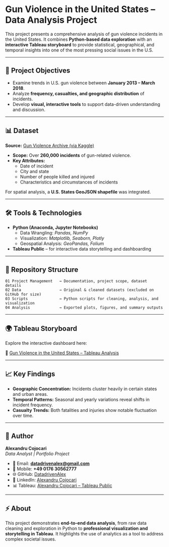 # Gun Violence in the United States – Data Analysis Project

This project presents a comprehensive analysis of gun violence incidents in the United States. It combines **Python-based data exploration** with an **interactive Tableau storyboard** to provide statistical, geographical, and temporal insights into one of the most pressing social issues in the U.S.

---

## 🎯 Project Objectives
- Examine trends in U.S. gun violence between **January 2013 – March 2018**.  
- Analyze **frequency, casualties, and geographic distribution** of incidents.  
- Develop **visual, interactive tools** to support data-driven understanding and discussion.  

---

## 📊 Dataset
**Source:** [Gun Violence Archive (via Kaggle)](https://www.kaggle.com/datasets/jameslko/gun-violence-data/data)  
- **Scope:** Over **260,000 incidents** of gun-related violence.  
- **Key Attributes:**  
  - Date of incident  
  - City and state  
  - Number of people killed and injured  
  - Characteristics and circumstances of incidents  

For spatial analysis, a **U.S. States GeoJSON shapefile** was integrated.

---

## 🛠️ Tools & Technologies
- **Python (Anaconda, Jupyter Notebooks)**  
  - Data Wrangling: *Pandas, NumPy*  
  - Visualization: *Matplotlib, Seaborn, Plotly*  
  - Geospatial Analysis: *GeoPandas, Folium*  
- **Tableau Public** – for interactive data storytelling and dashboarding  

---

## 📂 Repository Structure
```
01 Project Management   → Documentation, project scope, dataset details  
02 Data                 → Original & cleaned datasets (excluded on GitHub for size)  
03 Scripts              → Python scripts for cleaning, analysis, and visualization  
04 Analysis             → Exported plots, figures, and summary outputs  
```

---

## 🌍 Tableau Storyboard
Explore the interactive dashboard here:  

🔗 [Gun Violence in the United States – Tableau Analysis](https://public.tableau.com/views/AnalysisofGunViolenceIncidentsinUSA_17556867623310/AnalysisofGunViolenceIncidentsinUSA?:language=en-US&publish=yes&:sid=&:redirect=auth&:display_count=n&:origin=viz_share_link)

---

## 📈 Key Findings
- **Geographic Concentration:** Incidents cluster heavily in certain states and urban areas.  
- **Temporal Patterns:** Seasonal and yearly variations reveal shifts in incident frequency.  
- **Casualty Trends:** Both fatalities and injuries show notable fluctuation over time.  

---

## 👤 Author
**Alexandru Cojocari**  
*Data Analyst | Portfolio Project*  

- 📧 Email: **datadrivenalex@gmail.com**  
- 📱 Mobile: **+49 0176 30562777**  
- 🌐 GitHub: [DatadrivenAlex](https://github.com/DatadrivenAlex)  
- 💼 LinkedIn: [Alexandru Cojocari](https://www.linkedin.com/in/alexandru-cojocari-35450a354/)  
- 📊 Tableau: [Alexandru Cojocari – Tableau Public](https://public.tableau.com/app/profile/alexandru.cojocari2059/vizzes)  

---

## ⚡ About
This project demonstrates **end-to-end data analysis**, from raw data cleaning and exploration in Python to **professional visualization and storytelling in Tableau**. It highlights the use of analytics as a tool to address complex societal issues.
